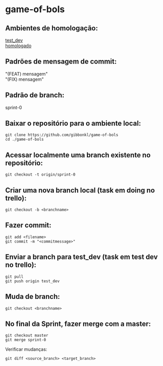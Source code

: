 ﻿# game-of-bols

## Ambientes de homologação:

[test_dev](https://gob-p1.azurewebsites.net/) <br>
[homologado](https://casadobolsista.azurewebsites.net/)

## Padrões de mensagem de commit:
"(FEAT) mensagem" <br>
"(FIX) mensagem" <br>

## Padrão de branch:
sprint-0

## Baixar o repositório para o ambiente local:
```
git clone https://github.com/gibbonkl/game-of-bols
cd ./game-of-bols
```

## Acessar localmente uma branch existente no repositório:
```
git checkout -t origin/sprint-0
```

## Criar uma nova branch local (task em doing no trello):
```
git checkout -b <branchname>
``` 
 
## Fazer commit:
```
git add <filename>
git commit -m "<commitmessage>"
```
  
## Enviar a branch para test_dev (task em test dev no trello):
```
git pull
git push origin test_dev
```

## Muda de branch:
```
git checkout <branchname>
```

## No final da Sprint, fazer merge com a master:
```
git checkout master
git merge sprint-0
```
Verificar mudanças:
```
git diff <source_branch> <target_branch>
```
